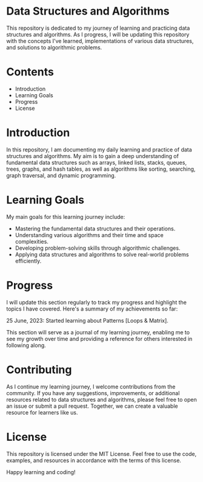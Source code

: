 # Data Structures and Algorithms

This repository is dedicated to my journey of learning and practicing data structures and algorithms. As I progress, I will be updating this repository with the concepts I've learned, implementations of various data structures, and solutions to algorithmic problems.

# Contents

* Introduction
* Learning Goals
* Progress <br>
* License <br>

# Introduction
In this repository, I am documenting my daily learning and practice of data structures and algorithms. My aim is to gain a deep understanding of fundamental data structures such as arrays, linked lists, stacks, queues, trees, graphs, and hash tables, as well as algorithms like sorting, searching, graph traversal, and dynamic programming.

# Learning Goals
My main goals for this learning journey include:

* Mastering the fundamental data structures and their operations. <br>
* Understanding various algorithms and their time and space complexities. <br>
* Developing problem-solving skills through algorithmic challenges. <br>
* Applying data structures and algorithms to solve real-world problems efficiently. <br>

# Progress
I will update this section regularly to track my progress and highlight the topics I have covered. Here's a summary of my achievements so far:

25 June, 2023: Started learning about Patterns [Loops & Matrix].

This section will serve as a journal of my learning journey, enabling me to see my growth over time and providing a reference for others interested in following along.

# Contributing
As I continue my learning journey, I welcome contributions from the community. If you have any suggestions, improvements, or additional resources related to data structures and algorithms, please feel free to open an issue or submit a pull request. Together, we can create a valuable resource for learners like us.

# License
This repository is licensed under the MIT License. Feel free to use the code, examples, and resources in accordance with the terms of this license.

Happy learning and coding!
